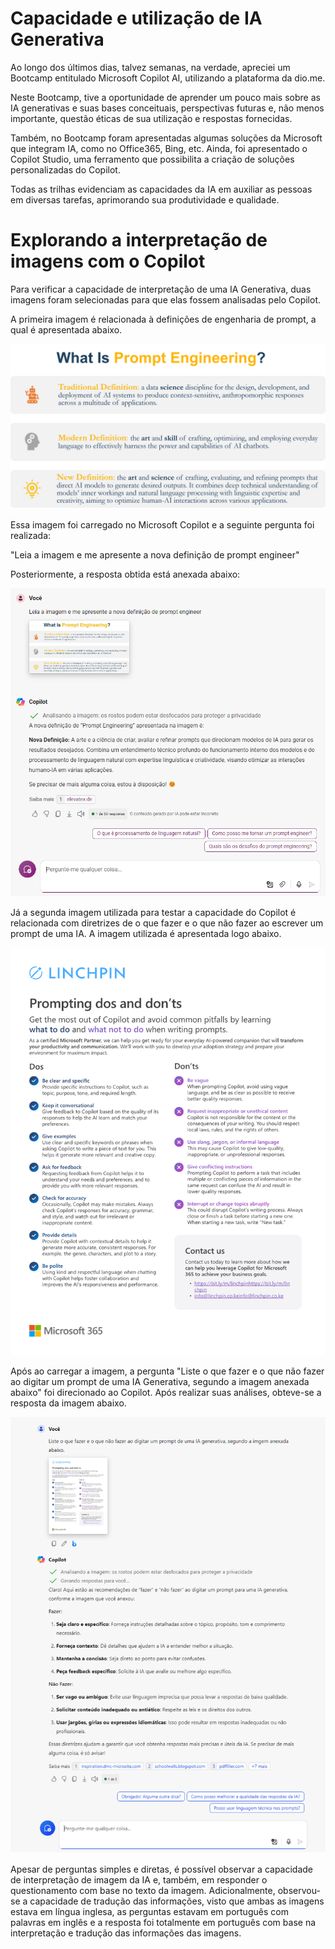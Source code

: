 # Capacidade e utilização de IA Generativa

Ao longo dos últimos dias, talvez semanas, na verdade, apreciei um Bootcamp entitulado Microsoft Copilot AI, utilizando a plataforma da dio.me.

Neste Bootcamp, tive a oportunidade de aprender um pouco mais sobre as IA generativas e suas bases conceituais, perspectivas futuras e, não menos importante, questão éticas de sua utilização e respostas fornecidas.

Também, no Bootcamp foram apresentadas algumas soluções da Microsoft que integram IA, como no Office365, Bing, etc. Ainda, foi apresentado o Copilot Studio, uma ferramento que possibilita a criação de soluções personalizadas do Copilot.

Todas as trilhas evidenciam as capacidades da IA em auxiliar as pessoas em diversas tarefas, aprimorando sua produtividade e qualidade.


# Explorando a interpretação de imagens com o Copilot

Para verificar a capacidade de interpretação de uma IA Generativa, duas imagens foram selecionadas para que elas fossem analisadas pelo Copilot.

A primeira imagem é relacionada à definições de engenharia de prompt, a qual é apresentada abaixo.


![Definições de Prompt Engineering](inputs/question_1.png)


Essa imagem foi carregado no Microsoft Copilot e a seguinte pergunta foi realizada:

"Leia a imagem e me apresente a nova definição de prompt engineer"

Posteriormente, a resposta obtida está anexada abaixo:


![Resposta da primeira imagem](outputs/copilot_response_1.png)


Já a segunda imagem utilizada para testar a capacidade do Copilot é relacionada com diretrizes de o que fazer e o que não fazer ao escrever um prompt de uma IA. A imagem utilizada é apresentada logo abaixo.


![Definições de Prompt Engineering](inputs/question_2.png)


Após ao carregar a imagem, a pergunta "Liste o que fazer e o que não fazer ao digitar um prompt de uma IA Generativa, segundo a imagem anexada abaixo" foi direcionado ao Copilot. Após realizar suas análises, obteve-se a resposta da imagem abaixo.


![Resposta da primeira imagem](outputs/copilot_response_2.png)


Apesar de perguntas simples e diretas, é possível observar a capacidade de interpretação de imagem da IA e, também, em responder o questionamento com base no texto da imagem. Adicionalmente, observou-se a capacidade de tradução das informações, visto que ambas as imagens estava em língua inglesa, as perguntas estavam em português com palavras em inglês e a resposta foi totalmente em português com base na interpretação e tradução das informações das imagens.